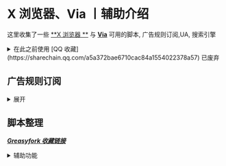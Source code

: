 # X 浏览器、Via 丨辅助介绍

这里收集了一些 [**X 浏览器 **](https://www.xbext.com/) 与 [**Via**](https://viayoo.com/) 可用的脚本, 广告规则订阅,UA, 搜索引擎 

<details>
  <summary> 在此之前使用 [QQ 收藏](https://sharechain.qq.com/a5a372bae6710cac84a1554022378a57) 已废弃 </summary>

  ##### [脚本整理, 广告规则订阅,UA, 搜索引擎 (个人整理, 有说明)](https://sharechain.qq.com/a5a372bae6710cac84a1554022378a57)
  
  >1. [广告拦截 规则链接](https://sharechain.qq.com/e285d2e8a19bd1a23c83854cf2a2d635)
  
  >2-10. [油猴脚本](https://sharechain.qq.com/e00299f56e45d6b88c7adb7590b2b5cf)

  >11. [UA](https://sharechain.qq.com/28387ea1c3f830bd7eb54f682da77555)

  >12. [搜索引擎](https://sharechain.qq.com/d12dde407b967a216288ac617b1ce357)

  >13. [仅供学习丨𝗫/𝑉𝑖𝑎去白名单版本](https://sharechain.qq.com/b0289cc3828734d4578da4e1761b3c2f)
  
  >14. [推荐视频播放器](https://sharechain.qq.com/91331525df07ff61d051cfafa4ef89ab)
</details>

## 广告规则订阅
<details>
  <summary> 展开 </summary>

  `个人推荐：ABP Merge Rules(或:AdRules AdBlock List 精简版) + 乘风 视频规则 + 去除 APP 下载提示 + Ad-J`

  * [AdRules AdBlock List 精简版](https://bitbucket.org/hacamer/adrules/raw/main/adblock_lite.txt)
  *(3w+丨在中国地区屏蔽广告的列表)*  <sup>[主页](https://github.com/Cats-Team/AdRules)</sup>

  * [AdRulesAdBlock List](https://bitbucket.org/hacamer/adrules/raw/main/adblock.txt)
  *(16w+丨包含 '精简版'，在中国地区屏蔽广告的列表)*  <sup>[主页](https://github.com/Cats-Team/AdRules)</sup>

  * [乘风广告规则](https://cdn.jsdelivr.net/gh/xinggsf/Adblock-Plus-Rule@master/rule.txt)
  *(1000+丨可能有点误杀....)*  <sup>[主页](https://github.com/xinggsf/Adblock-Plus-Rule)</sup>
  
  * [乘风视频规则](https://cdn.jsdelivr.net/gh/xinggsf/Adblock-Plus-Rule@master/mv.txt)
  *(200 丨如名, 专针对视频网站作出的规则)*  <sup>[主页](https://github.com/xinggsf/Adblock-Plus-Rule)</sup>

  * [ABPMerge Rules](https://gitea.com/lemon399/AdRules/raw/branch/main/abpmerge.txt)
  *(5w+丨广告拦截规则合并)*  <sup>[主页](https://github.com/damengzhu/abpmerge)</sup>

  * [去除 APP 下载提示](https://cdn.jsdelivr.net/gh/Noyllopa/NoAppDownload@master/NoAppDownload.txt)
  *(1000+丨去 APP 下载提示规则)*  <sup>[主页](https://github.com/Noyllopa/NoAppDownload)</sup>
  
  * [Ad-J](https://gcore.jsdelivr.net/gh/jk278/Ad-J/Ad-J.txt)
  *(300+丨 jk278 的自用移动端去广告规则, 常用网站精选)*  <sup>[主页](https://github.com/jk278/Ad-J/blob)</sup>

<div align="center">
  <p><sub> X 浏览器导入方式 </sub></p>
  <sup> 设置 » 广告拦截 » 规则文件 » (右上角) 导入 » 从网址导入 » (填写该链接后) 点击导入 </sup>
</div>

  ![X 浏览器](http://shp.qpic.cn/collector/3042839226/e15a2b17-0eba-4870-8b65-942e0f335125/0)

<div align="center">
  <p><sub>Via 导入方式 </sub></p>
  <sup> 设置 » 通用 » 广告拦截 » 规则订阅 » (右上角)+号 » (填写该链接后) 确定 » 勾选规则 » (右上角) 更新 </sup>
</div>

  ![Via](http://shp.qpic.cn/collector/3042839226/0203f0d3-1c28-46ea-bea4-ed2d7682958d/0)

  </details>

## 脚本整理
 ***[Greasyfork 收藏链接](https://greasyfork.org/zh-CN/scripts?set=589091)***
 <details>
  <summary> 辅助功能 </summary>

  `更多详细请看脚本作者介绍和脚本具体功能`

1.[屏幕边缘下拉刷新](https://greasyfork.org/scripts/462927)

<sup>  
  <div>
    
  - 脚本内可修改下拉距离

   —  记得关闭𝗫浏览器自带的下拉刷新：手势设置中 
  </div>
</sup>

2.𝐛𝐢𝐥𝐢𝐛𝐢𝐥𝐢不打开𝐀𝐏𝐏, 网页直接看推荐内容 

<sup> 
   <div>
 
  - [完全自动播放, 但声音需要手动点击右下角音量开启](https://greasyfork.org/scripts/468246)

  - [只需要点击一次弹窗即可播放](https://greasyfork.org/scripts/454669)

  - [需要手动确认点击跳转, 手动关闭弹窗等](https://greasyfork.org/scripts/458276)
  </div>
</sup>

3.[CSDN 直接复制](https://greasyfork.org/scripts/458601)

<sup>
  <div>
 
 - 自动展开全部内容，免登录复制，去除广告，增加搜索框 
  </div>
</sup>

4.[【移动端】百度系优化](https://greasyfork.org/scripts/418349)

<sup>
  <div>

  - 贴吧直接看评论..... 等

   —  百度搜索“禁止自动播放视频”, 去广告 
  </div>
</sup>
 </details>
